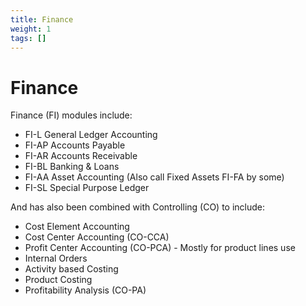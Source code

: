 ```yaml
---
title: Finance
weight: 1
tags: []
---
```


# Finance

Finance (FI) modules include:
- FI-L General Ledger Accounting
- FI-AP Accounts Payable
- FI-AR Accounts Receivable
- FI-BL Banking & Loans
- FI-AA Asset Accounting (Also call Fixed Assets FI-FA by some)
- FI-SL Special Purpose Ledger

And has also been combined with Controlling (CO) to include:
- Cost Element Accounting
- Cost Center Accounting (CO-CCA)
- Profit Center Accounting (CO-PCA) - Mostly for product lines use
- Internal Orders
- Activity based Costing
- Product Costing
- Profitability Analysis (CO-PA)
